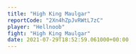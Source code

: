 ```yaml
---
title: "High King Maulgar"
reportCode: "2Xn4hZpJvRWtL7zC"
player: "Hellnoob"
fight: "High King Maulgar"
date: 2021-07-29T18:52:59.061000+00:00
---
```

